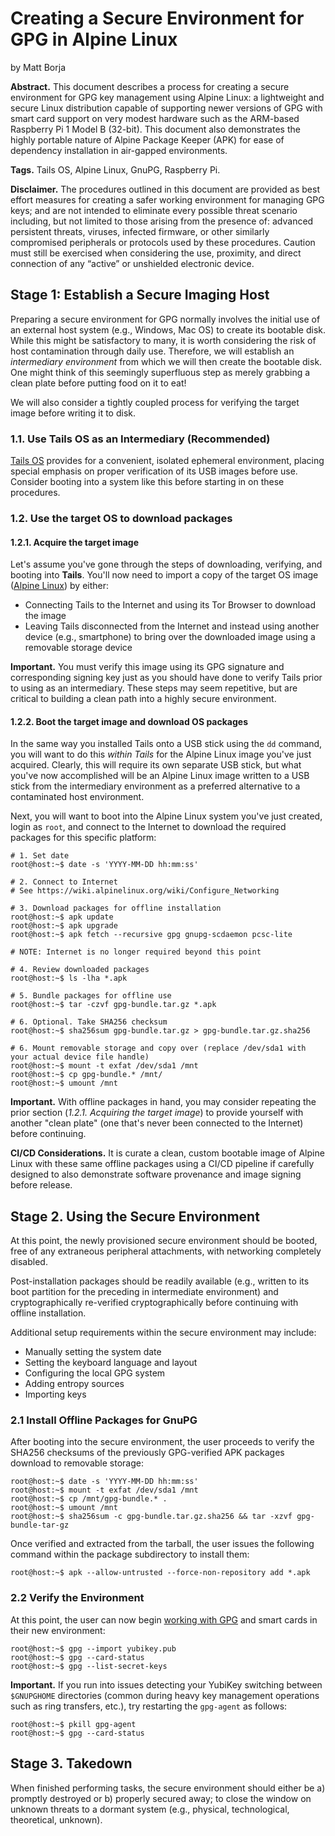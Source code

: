 # Creating a Secure Environment for GPG in Alpine Linux

by Matt Borja

**Abstract.** This document describes a process for creating a secure environment for GPG key management using Alpine Linux: a lightweight and secure Linux distribution capable of supporting newer versions of GPG with smart card support on very modest hardware such as the ARM-based Raspberry Pi 1 Model B (32-bit). This document also demonstrates the highly portable nature of Alpine Package Keeper (APK) for ease of dependency installation in air-gapped environments.

**Tags.** Tails OS, Alpine Linux, GnuPG, Raspberry Pi.

**Disclaimer.** The procedures outlined in this document are provided as best effort measures for creating a safer working environment for managing GPG keys; and are not intended to eliminate every possible threat scenario including, but not limited to those arising from the presence of: advanced persistent threats, viruses, infected firmware, or other similarly compromised peripherals or protocols used by these procedures. Caution must still be exercised when considering the use, proximity, and direct connection of any “active” or unshielded electronic device.

## Stage 1: Establish a Secure Imaging Host

Preparing a secure environment for GPG normally involves the initial use of an external host system (e.g., Windows, Mac OS) to create its bootable disk. While this might be satisfactory to many, it is worth considering the risk of host contamination through daily use. Therefore, we will establish an *intermediary environment* from which we will then create the bootable disk. One might think of this seemingly superfluous step as merely grabbing a clean plate before putting food on it to eat!

We will also consider a tightly coupled process for verifying the target image before writing it to disk.
 
### 1.1. Use Tails OS as an Intermediary (Recommended)
[Tails OS](https://tails.net/install/expert/index.en.html) provides for a convenient, isolated ephemeral environment, placing special emphasis on proper verification of its USB images before use. Consider booting into a system like this before starting in on these procedures.

### 1.2. Use the target OS to download packages

#### 1.2.1. Acquire the target image
Let's assume you've gone through the steps of downloading, verifying, and booting into **Tails**. You'll now need to import a copy of the target OS image ([Alpine Linux](https://alpinelinux.org/downloads/)) by either:
- Connecting Tails to the Internet and using its Tor Browser to download the image
- Leaving Tails disconnected from the Internet and instead using another device (e.g., smartphone) to bring over the downloaded image using a removable storage device

**Important.** You must verify this image using its GPG signature and corresponding signing key just as you should have done to verify Tails prior to using as an intermediary. These steps may seem repetitive, but are critical to building a clean path into a highly secure environment.

#### 1.2.2. Boot the target image and download OS packages
In the same way you installed Tails onto a USB stick using the `dd` command, you will want to do this *within Tails* for the Alpine Linux image you've just acquired. Clearly, this will require its own separate USB stick, but what you've now accomplished will be an Alpine Linux image written to a USB stick from the intermediary environment as a preferred alternative to a contaminated host environment.

Next, you will want to boot into the Alpine Linux system you've just created, login as `root`, and connect to the Internet to download the required packages for this specific platform:

```shell
# 1. Set date
root@host:~$ date -s 'YYYY-MM-DD hh:mm:ss'

# 2. Connect to Internet
# See https://wiki.alpinelinux.org/wiki/Configure_Networking

# 3. Download packages for offline installation
root@host:~$ apk update
root@host:~$ apk upgrade
root@host:~$ apk fetch --recursive gpg gnupg-scdaemon pcsc-lite

# NOTE: Internet is no longer required beyond this point

# 4. Review downloaded packages
root@host:~$ ls -lha *.apk

# 5. Bundle packages for offline use
root@host:~$ tar -czvf gpg-bundle.tar.gz *.apk

# 6. Optional. Take SHA256 checksum
root@host:~$ sha256sum gpg-bundle.tar.gz > gpg-bundle.tar.gz.sha256

# 6. Mount removable storage and copy over (replace /dev/sda1 with your actual device file handle)
root@host:~$ mount -t exfat /dev/sda1 /mnt
root@host:~$ cp gpg-bundle.* /mnt/
root@host:~$ umount /mnt
```

**Important.** With offline packages in hand, you may consider repeating the prior section (*1.2.1. Acquiring the target image*) to provide yourself with another "clean plate" (one that's never been connected to the Internet) before continuing.

**CI/CD Considerations.** It is curate a clean, custom bootable image of Alpine Linux with these same offline packages using a CI/CD pipeline if carefully designed to also demonstrate software provenance and image signing before release.

## Stage 2. Using the Secure Environment

At this point, the newly provisioned secure environment should be booted, free of any extraneous peripheral attachments, with networking completely disabled.

Post-installation packages should be readily available (e.g., written to its boot partition for the preceding in intermediate environment) and cryptographically re-verified cryptographically before continuing with offline installation.

Additional setup requirements within the secure environment may include:

- Manually setting the system date
- Setting the keyboard language and layout
- Configuring the local GPG system
- Adding entropy sources
- Importing keys

### 2.1 Install Offline Packages for GnuPG
After booting into the secure environment, the user proceeds to verify the SHA256 checksums of the previously GPG-verified APK packages download to removable storage:

```shell
root@host:~$ date -s 'YYYY-MM-DD hh:mm:ss'
root@host:~$ mount -t exfat /dev/sda1 /mnt
root@host:~$ cp /mnt/gpg-bundle.* .
root@host:~$ umount /mnt
root@host:~$ sha256sum -c gpg-bundle.tar.gz.sha256 && tar -xzvf gpg-bundle-tar-gz
```

Once verified and extracted from the tarball, the user issues the following command within the package subdirectory to install them:
```shell
root@host:~$ apk --allow-untrusted --force-non-repository add *.apk
```

### 2.2 Verify the Environment
At this point, the user can now begin [working with GPG](https://github.com/drduh/YubiKey-Guide?tab=readme-ov-file#prepare-gnupg) and smart cards in their new environment:

```shell
root@host:~$ gpg --import yubikey.pub
root@host:~$ gpg --card-status
root@host:~$ gpg --list-secret-keys
```

**Important.** If you run into issues detecting your YubiKey switching between `$GNUPGHOME` directories (common during heavy key management operations such as ring transfers, etc.), try restarting the `gpg-agent` as follows:

```shell
root@host:~$ pkill gpg-agent
root@host:~$ gpg --card-status
```

## Stage 3. Takedown
When finished performing tasks, the secure environment should either be a) promptly destroyed or b) properly secured away; to close the window on unknown threats to a dormant system (e.g., physical, technological, theoretical, unknown).
